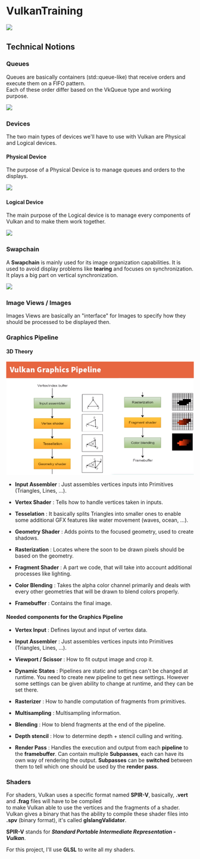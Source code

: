 # VulkanTraining

<a href="https://vulkan.lunarg.com/" target="_blank"><img src="https://vulkan.lunarg.com/img/vulkan/vulkan-red.svg"></a>

## Technical Notions

### Queues

Queues are basically containers (std::queue-like) that receive orders and execute them on a FIFO pattern.<br/>
Each of these order differ based on the VkQueue type and working purpose.<br/>

<img src="https://static.packt-cdn.com/products/9781786469809/graphics/image_03_006.jpg">

### Devices

The two main types of devices we'll have to use with Vulkan are Physical and Logical devices.<br/>

#### Physical Device

The purpose of a Physical Device is to manage queues and orders to the displays.

<img src="https://vulkan.lunarg.com/doc/view/1.2.135.0/windows/tutorial/images/Device2QueueFamilies.png">

#### Logical Device

The main purpose of the Logical device is to manage every components of Vulkan and to make them work together.<br/>

<img src ="https://static.wixstatic.com/media/9b0684_f73f0947829a4842ab0106eb7e1fe88f~mv2.png/v1/fill/w_560,h_238,al_c,q_85,usm_0.66_1.00_0.01/9b0684_f73f0947829a4842ab0106eb7e1fe88f~mv2.webp">

### Swapchain

A **Swapchain** is mainly used for its image organization capabilities. It is used to avoid display problems like **tearing** and focuses on synchronization.<br/> It plays a big part on vertical synchronization.

<img src="https://vulkan.lunarg.com/doc/view/1.2.162.0/mac/tutorial/images/Swapchain.png">

### Image Views / Images

Images Views are basically an "interface" for Images to specify how they should be processed to be displayed then.

### Graphics Pipeline

#### 3D Theory

<img src="https://github.com/kevinpruvost/VulkanTraining/blob/main/Screenshots/Screenshot%20from%202021-01-17%2000-47-41.png">

* **Input Assembler** : Just assembles vertices inputs into Primitives (Triangles, Lines, ...).

* **Vertex Shader** : Tells how to handle vertices taken in inputs.

* **Tesselation** : It basically splits Triangles into smaller ones to enable some additional GFX features like water movement (waves, ocean, ...).

* **Geometry Shader** : Adds points to the focused geometry, used to create shadows.

* **Rasterization** : Locates where the soon to be drawn pixels should be based on the geometry.

* **Fragment Shader** : A part we code, that will take into account additional processes like lighting.

* **Color Blending** : Takes the alpha color channel primarily and deals with every other geometries that will be drawn to blend colors properly.

* **Framebuffer** : Contains the final image.

#### Needed components for the Graphics Pipeline

* **Vertex Input** : Defines layout and input of vertex data.

* **Input Assembler** : Just assembles vertices inputs into Primitives (Triangles, Lines, ...).

* **Viewport / Scissor** : How to fit output image and crop it.

* **Dynamic States** : Pipelines are static and settings can't be changed at runtime. You need to create new pipeline to get new settings.
However some settings can be given ability to change at runtime, and they can be set there.

* **Rasterizer** : How to handle computation of fragments from primitives.

* **Multisampling** : Multisampling information.

* **Blending** : How to blend fragments at the end of the pipeline.

* **Depth stencil** : How to determine depth + stencil culling and writing.

* **Render Pass** : Handles the execution and output from each **pipeline** to the **framebuffer**. Can contain multiple **Subpasses**, each can have its own way of rendering the output.
**Subpasses** can be **switched** between them to tell which one should be used by the **render pass**.

### Shaders

For shaders, Vulkan uses a specific format named **SPIR-V**, basically, **.vert** and **.frag** files will have to be compiled<br/>
to make Vulkan able to use the vertices and the fragments of a shader.<br/>
Vulkan gives a binary that has the ability to compile these shader files into **.spv** (binary format), it's called **glslangValidator**.

**SPIR-V** stands for ***Standard Portable Intermediate Representation - Vulkan***.

For this project, I'll use **GLSL** to write all my shaders.

